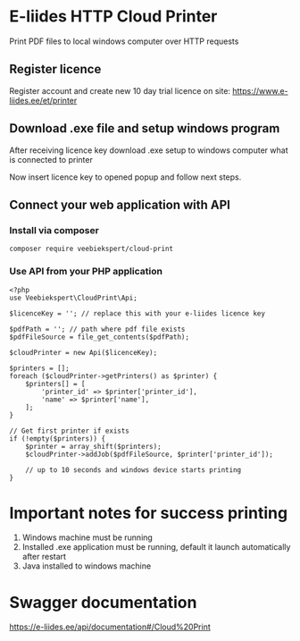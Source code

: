 # E-liides HTTP Cloud Printer
Print PDF files to local windows computer over HTTP requests

## Register licence
Register account and create new 10 day trial licence on site:
https://www.e-liides.ee/et/printer

## Download .exe file and setup windows program

After receiving licence key download .exe setup to windows computer what is connected to printer

Now insert licence key to opened popup and follow next steps.

## Connect your web application with API
### Install via composer
    composer require veebiekspert/cloud-print
    
### Use API from your PHP application

    <?php
    use Veebiekspert\CloudPrint\Api;
    
    $licenceKey = ''; // replace this with your e-liides licence key
    
    $pdfPath = ''; // path where pdf file exists
    $pdfFileSource = file_get_contents($pdfPath);
    
    $cloudPrinter = new Api($licenceKey);
    
    $printers = [];
    foreach ($cloudPrinter->getPrinters() as $printer) {
        $printers[] = [
            'printer_id' => $printer['printer_id'],
            'name' => $printer['name'],
        ];
    }
    
    // Get first printer if exists
    if (!empty($printers)) {
        $printer = array_shift($printers);
        $cloudPrinter->addJob($pdfFileSource, $printer['printer_id']);
        
        // up to 10 seconds and windows device starts printing
    }
    
# Important notes for success printing
1. Windows machine must be running
2. Installed .exe application must be running, default it launch automatically after restart
3. Java installed to windows machine

# Swagger documentation
https://e-liides.ee/api/documentation#/Cloud%20Print    
